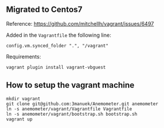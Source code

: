 ## Migrated to Centos7

Reference:
https://github.com/mitchellh/vagrant/issues/6497


Added in the `Vagrantfile` the following line:

```
config.vm.synced_folder ".", "/vagrant"
```



Requirements:

```
vagrant plugin install vagrant-vbguest
```

## How to setup the vagrant machine

```
mkdir vagrant
git clone git@github.com:3manuek/Anemometer.git anemometer
ln -s anemometer/vagrant/Vagrantfile Vagrantfile
ln -s anemometer/vagrant/bootstrap.sh bootstrap.sh
vagrant up
```
